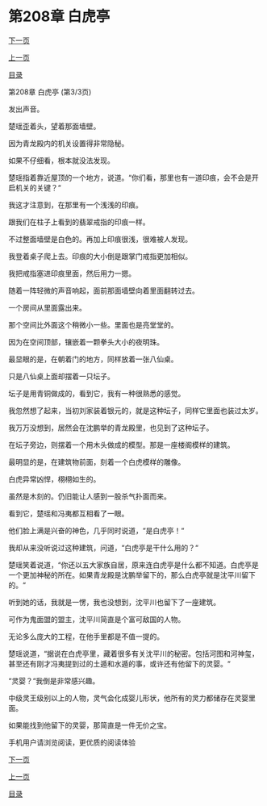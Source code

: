 <h1>第208章    白虎亭</h1>
            <div><p><a href="./624_%E7%AC%AC209%E7%AB%A0_%E6%96%AD%E6%89%8B.md">下一页</a></p><p><a href="./622_%E7%AC%AC208%E7%AB%A0_%E7%99%BD%E8%99%8E%E4%BA%AD.md">上一页</a></p><p><a href="../">目录</a></p></div>
            <div><p>第208章    白虎亭 (第3/3页)</p><p>发出声音。</p><p>楚瑶歪着头，望着那面墙壁。</p><p>因为青龙殿内的机关设置得非常隐秘。</p><p>如果不仔细看，根本就没法发现。</p><p>楚瑶指着靠近屋顶的一个地方，说道。“你们看，那里也有一道印痕，会不会是开启机关的关键？“</p><p>我这才注意到，在那里有一个浅浅的印痕。</p><p>跟我们在柱子上看到的翡翠戒指的印痕一样。</p><p>不过整面墙壁是白色的。再加上印痕很浅，很难被人发现。</p><p>我登着桌子爬上去。印痕的大小倒是跟掌门戒指更加相似。</p><p>我把戒指塞进印痕里面，然后用力一摁。</p><p>随着一阵轻微的声音响起，面前那面墙壁向着里面翻转过去。</p><p>一个房间从里面露出来。</p><p>那个空间比外面这个稍微小一些。里面也是亮堂堂的。</p><p>因为在空间顶部，镶嵌着一颗拳头大小的夜明珠。</p><p>最显眼的是，在朝着门的地方，同样放着一张八仙桌。</p><p>只是八仙桌上面却摆着一只坛子。</p><p>坛子是用青铜做成的，看到它，我有一种很熟悉的感觉。</p><p>我忽然想了起来，当初刘家装着银元的，就是这种坛子，同样它里面也装过太岁。</p><p>我万万没想到，居然会在沈鹏举的青龙殿里，也见到了这种坛子。</p><p>在坛子旁边，则摆着一个用木头做成的模型。那是一座楼阁模样的建筑。</p><p>最明显的是，在建筑物前面，刻着一个白虎模样的雕像。</p><p>白虎异常凶悍，栩栩如生的。</p><p>虽然是木刻的。仍旧能让人感到一股杀气扑面而来。</p><p>看到它，楚瑶和冯夷都互相看了一眼。</p><p>他们脸上满是兴奋的神色，几乎同时说道，“是白虎亭！“</p><p>我却从来没听说过这种建筑，问道，“白虎亭是干什么用的？“</p><p>楚瑶笑着说道，“你还以五大家族自居，原来连白虎亭是什么都不知道。白虎亭是一个更加神秘的所在。如果青龙殿是沈鹏举留下的，那么白虎亭就是沈平川留下的。“</p><p>听到她的话，我就是一愣，我也没想到，沈平川也留下了一座建筑。</p><p>可作为鬼面盟的盟主，沈平川简直是个富可敌国的人物。</p><p>无论多么庞大的工程，在他手里都是不值一提的。</p><p>楚瑶说道，“据说在白虎亭里，藏着很多有关沈平川的秘密。包括河图和河神玺，甚至还有刚才冯夷提到过的土遁和水遁的事，或许还有他留下的灵婴。“</p><p>“灵婴？“我倒是非常感兴趣。</p><p>中级灵王级别以上的人物，灵气会化成婴儿形状，他所有的灵力都储存在灵婴里面。</p><p>如果能找到他留下的灵婴，那简直是一件无价之宝。</p><p>手机用户请浏览阅读，更优质的阅读体验</p></div>
            <div><p><a href="./624_%E7%AC%AC209%E7%AB%A0_%E6%96%AD%E6%89%8B.md">下一页</a></p><p><a href="./622_%E7%AC%AC208%E7%AB%A0_%E7%99%BD%E8%99%8E%E4%BA%AD.md">上一页</a></p><p><a href="../">目录</a></p></div>